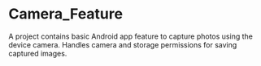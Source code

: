 # Camera_Feature
A project contains basic Android app feature to capture photos using the device camera. Handles camera and storage permissions for saving captured images.
